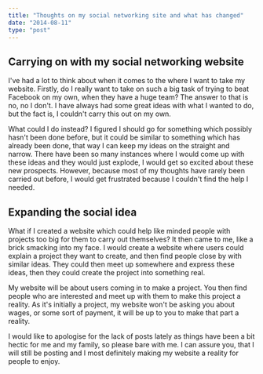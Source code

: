 ```yaml
---
title: "Thoughts on my social networking site and what has changed"
date: "2014-08-11"
type: "post"
---
```


## Carrying on with my social networking website

I've had a lot to think about when it comes to the where I want to take my website. Firstly, do I really want to take on such a big task of trying to beat Facebook on my own, when they have a huge team? The answer to that is no, no I don't. I have always had some great ideas with what I wanted to do, but the fact is, I couldn't carry this out on my own.

What could I do instead? I figured I should go for something which possibly hasn't been done before, but it could be similar to something which has already been done, that way I can keep my ideas on the straight and narrow. There have been so many instances where I would come up with these ideas and they would just explode, I would get so excited about these new prospects. However, because most of my thoughts have rarely been carried out before, I would get frustrated because I couldn't find the help I needed.

## Expanding the social idea

What if I created a website which could help like minded people with projects too big for them to carry out themselves? It then came to me, like a brick smacking into my face. I would create a website where users could explain a project they want to create, and then find people close by with similar ideas. They could then meet up somewhere and express these ideas, then they could create the project into something real.

My website will be about users coming in to make a project. You then find people who are interested and meet up with them to make this project a reality. As it's initially a project, my website won't be asking you about wages, or some sort of payment, it will be up to you to make that part a reality.

I would like to apologise for the lack of posts lately as things have been a bit hectic for me and my family, so please bare with me. I can assure you, that I will still be posting and I most definitely making my website a reality for people to enjoy.
